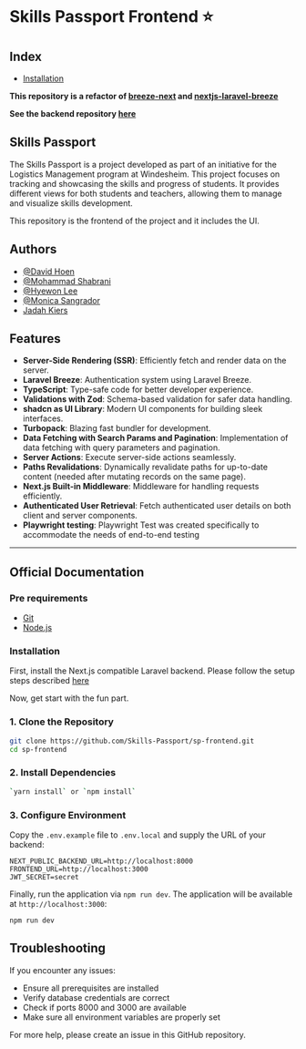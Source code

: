 # Skills Passport Frontend ⭐

## Index
- [Installation](#installation)


**This repository is a refactor of [breeze-next](https://github.com/laravel/breeze-next) and [nextjs-laravel-breeze](https://github.com/carlos-talavera/nextjs-laravel-breeze)**

**See the backend repository [here](https://github.com/Skills-Passport/sp-backend)**

## Skills Passport

The Skills Passport is a project developed as part of an initiative for the Logistics Management program at Windesheim. This project focuses on tracking and showcasing the skills and progress of students. It provides different views for both students and teachers, allowing them to manage and visualize skills development.

This repository is the frontend of the project and it includes the UI.

## Authors

- [@David Hoen](https://github.com/davidhoen)
- [@Mohammad Shabrani](https://www.github.com/Mohmmadshabrani)
- [@Hyewon Lee](https://github.com/ehye1)
- [@Monica Sangrador](https://github.com/MonicaSangrador)
- [Jadah Kiers](https://github.com/J9090)

## Features

- **Server-Side Rendering (SSR)**: Efficiently fetch and render data on the server.
- **Laravel Breeze**: Authentication system using Laravel Breeze.
- **TypeScript**: Type-safe code for better developer experience.
- **Validations with Zod**: Schema-based validation for safer data handling.
- **shadcn as UI Library**: Modern UI components for building sleek interfaces.
- **Turbopack**: Blazing fast bundler for development.
- **Data Fetching with Search Params and Pagination**: Implementation of data fetching with query parameters and pagination.
- **Server Actions**: Execute server-side actions seamlessly.
- **Paths Revalidations**: Dynamically revalidate paths for up-to-date content (needed after mutating records on the same page).
- **Next.js Built-in Middleware**: Middleware for handling requests efficiently.
- **Authenticated User Retrieval**: Fetch authenticated user details on both client and server components.
- **Playwright testing**: Playwright Test was created specifically to accommodate the needs of end-to-end testing 

---

## Official Documentation

### Pre requirements

- [Git](https://github.com/git-guides/install-git)
- [Node.js](https://nodejs.org/en/download/package-manager)

### Installation

First, install the Next.js compatible Laravel backend. Please follow the setup steps described [here](https://github.com/Skills-Passport/sp-backend)

Now, get start with the fun part. 
### 1. Clone the Repository

```bash
git clone https://github.com/Skills-Passport/sp-frontend.git
cd sp-frontend
```

### 2. Install Dependencies
```bash
`yarn install` or `npm install`
```

### 3. Configure Environment
Copy the `.env.example` file to `.env.local` and supply the URL of your backend:
```
NEXT_PUBLIC_BACKEND_URL=http://localhost:8000
FRONTEND_URL=http://localhost:3000
JWT_SECRET=secret
```

Finally, run the application via `npm run dev`. The application will be available at `http://localhost:3000`:

```
npm run dev
```
## Troubleshooting

If you encounter any issues:
- Ensure all prerequisites are installed
- Verify database credentials are correct
- Check if ports 8000 and 3000 are available
- Make sure all environment variables are properly set

For more help, please create an issue in this GitHub repository. 

